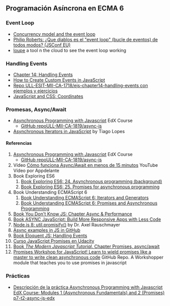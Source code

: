 ## Programación Asíncrona en ECMA 6


### Event Loop

* [Concurrency model and the event loop](https://developer.mozilla.org/en-US/docs/Web/JavaScript/EventLoop)
* [Philip Roberts: ¿Que diablos es el "event loop" (bucle de eventos) de todos modos? (JSConf EU)](https://www.youtube.com/watch?v=8aGhZQkoFbQ)
* [loupe](http://latentflip.com/loupe/?code=JC5vbignYnV0dG9uJywgJ2NsaWNrJywgZnVuY3Rpb24gb25DbGljaygpIHsKICAgIHNldFRpbWVvdXQoZnVuY3Rpb24gdGltZXIoKSB7CiAgICAgICAgY29uc29sZS5sb2coJ1lvdSBjbGlja2VkIHRoZSBidXR0b24hJyk7ICAgIAogICAgfSwgMjAwMCk7Cn0pOwoKY29uc29sZS5sb2coIkhpISIpOwoKc2V0VGltZW91dChmdW5jdGlvbiB0aW1lb3V0KCkgewogICAgY29uc29sZS5sb2coIkNsaWNrIHRoZSBidXR0b24hIik7Cn0sIDUwMDApOwoKY29uc29sZS5sb2coIldlbGNvbWUgdG8gbG91cGUuIik7!!!PGJ1dHRvbj5DbGljayBtZSE8L2J1dHRvbj4%3D) a tool n the cloud to see the event loop working

### Handling Events

* [Chapter 14: Handling Events](http://eloquentjavascript.net/14_event.html)
* [How to Create Custom Events in JavaScript](https://www.sitepoint.com/javascript-custom-events/)
* [Repo ULL-ESIT-MII-CA-1718/ejs-chapter14-handling-events con ejemplos y ejercicios](https://github.com/ULL-ESIT-MII-CA-1718/ejs-chapter14-handling-events)
* [JavaScript and CSS: Coordinates](https://javascript.info/coordinates)

### Promesas, Async/Await

* [Asynchronous Programming with Javascript](https://courses.edx.org/courses/course-v1:Microsoft+DEV234x+1T2018a/course/) EdX Course
    * [GitHub repoULL-MII-CA-1819/async-js](https://github.com/ULL-MII-CA-1819/async-js)
* [Asynchronous Iterators in JavaScript](https://www.codementor.io/tiagolopesferreira/asynchronous-iterators-in-javascript-jl1yg8la1) by Tiago Lopes

#### Referencias

1. [Asynchronous Programming with Javascript](https://courses.edx.org/courses/course-v1:Microsoft+DEV234x+1T2018a/course/) EdX Course
    * [GitHub repoULL-MII-CA-1819/async-js](https://github.com/ULL-MII-CA-1819/async-js)
2. Vídeo [Cómo funciona Async/Await en menos de 15 minutos](https://youtu.be/u2axmPnxUoo) YouTube Vídeo por Appdelante
2. Book Exploring ES6
    1. [Book Exploring ES6: 24. Asynchronous programming (background) ](http://exploringjs.com/es6/ch_async.html)
    2. [Book Exploring ES6: 25. Promises for asynchronous programming](http://exploringjs.com/es6/ch_promises.html)
3. Book Understanding ECMAScript 6
    1. [Book Understanding ECMAScript 6: Iterators and Generators](https://leanpub.com/understandinges6/read#leanpub-auto-iterators-and-generators)
    2. [Book Understanding ECMAScript 6: Promises and Asynchronous Programming](https://leanpub.com/understandinges6/read#leanpub-auto-promises-and-asynchronous-programming)
7. [Book You Don't Know JS: Chapter Async & Performance](https://github.com/getify/You-Dont-Know-JS/blob/master/async%20&%20performance/README.md#you-dont-know-js-async--performance)
8. [Book ASYNC JavaScript: Build More Responsive Apps with Less Code](https://github.com/tain335/tain335/blob/master/books/Async%20JavaScript%20Build%20More%20Responsive%20Apps%20with%20Less%20Code.pdf)
9. [Node.js 8: util.promisify()](http://2ality.com/2017/05/util-promisify.html) by Dr. Axel Rauschmayer 
2. [Async examples in JS in GitHub](https://github.com/search?utf8=%E2%9C%93&q=async-examples+language%3Ajavascript&type=Repositories) 
6. [Book Eloquent JS: Handling Events](http://eloquentjavascript.net/14_event.html)
10. [Curso JavaScript Promises en Udacity](https://classroom.udacity.com/courses/ud898)
10. [Book *The Modern Javascript Tutorial*. Chapter Promises, async/await](https://javascript.info/async)
10. [Promises Workshop for JavaScript! Learn to wield promises like a master to write clean asynchronous code](https://github.com/stevekane/promise-it-wont-hurt) GitHub Repo. A Workshopper module that teaches you to use promises in javascript

### Prácticas

* [Descripción de la práctica Asynchronous Programming with Javascript EdX Course: Modules 1 (Asynchronous Fundamentals) and 2 (Promises) p7-t2-async-js-edx](practicas/p7-t2-async-js-edx)
